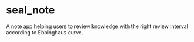 # seal_note
A note app helping users to review knowledge with the right review interval according to Ebbinghaus curve.
